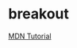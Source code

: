 # breakout
[MDN Tutorial](https://developer.mozilla.org/en-US/docs/Games/Tutorials/2D_Breakout_game_pure_JavaScript)